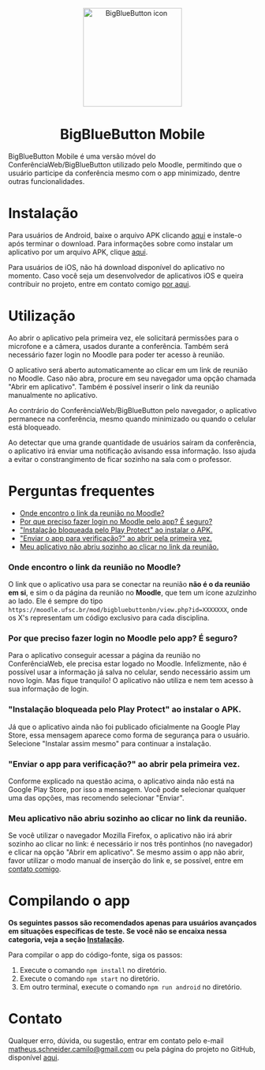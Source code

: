 <p align="center">
  <img src="https://github.com/Matheuschn/big-blue-button-mobile/blob/main/src/assets/icon.png?raw=true" alt="BigBlueButton icon" class="center" width="200" height="200" > 
</p>
<h1 align="center">
  BigBlueButton Mobile
</h1>
BigBlueButton Mobile é uma versão móvel do ConferênciaWeb/BigBlueButton utilizado pelo Moodle,
permitindo que o usuário participe da conferência mesmo com o app minimizado, dentre outras funcionalidades.

# Instalação
Para usuários de Android, baixe o arquivo APK clicando [aqui](https://github.com/Matheuschn/BigBlueButton-Mobile/releases/latest/download/BigBlueButtonMobile-v1.0.0.apk) e instale-o após terminar o download. Para informações sobre como instalar um aplicativo por um arquivo APK, clique [aqui](https://www.techtudo.com.br/dicas-e-tutoriais/2018/10/como-instalar-apk-no-android.ghtml).

Para usuários de iOS, não há download disponível do aplicativo no momento. Caso você seja um desenvolvedor de aplicativos iOS e queira contribuir no projeto,
entre em contato comigo [por aqui](#contato).

# Utilização
Ao abrir o aplicativo pela primeira vez, ele solicitará permissões para o microfone e a câmera, usados durante a conferência.
Também será necessário fazer login no Moodle para poder ter acesso à reunião.

O aplicativo será aberto automaticamente ao clicar em um link de reunião no Moodle. Caso não abra, procure em seu navegador uma opção chamada "Abrir em aplicativo".
Também é possível inserir o link da reunião manualmente no aplicativo.

Ao contrário do ConferênciaWeb/BigBlueButton pelo navegador, o aplicativo permanece na conferência, mesmo quando minimizado ou quando o celular está bloqueado.

Ao detectar que uma grande quantidade de usuários saíram da conferência, o aplicativo
irá enviar uma notificação avisando essa informação. Isso ajuda a evitar o constrangimento
de ficar sozinho na sala com o professor.

# Perguntas frequentes
- [Onde encontro o link da reunião no Moodle?](#onde-encontro-o-link-da-reunião-no-moodle)
- [Por que preciso fazer login no Moodle pelo app? É seguro?](#por-que-preciso-fazer-login-no-moodle-pelo-app-é-seguro)
- ["Instalação bloqueada pelo Play Protect" ao instalar o APK.](#instalação-bloqueada-pelo-play-protect-ao-instalar-o-apk)
- ["Enviar o app para verificação?" ao abrir pela primeira vez.](#enviar-o-app-para-verificação-ao-abrir-pela-primeira-vez)
- [Meu aplicativo não abriu sozinho ao clicar no link da reunião.](#meu-aplicativo-não-abriu-sozinho-ao-clicar-no-link-da-reunião)

### Onde encontro o link da reunião no Moodle?

O link que o aplicativo usa para se conectar na reunião **não é o da reunião em si**, e sim
o da página da reunião no **Moodle**, que tem um ícone azulzinho ao lado. Ele é sempre do tipo ``https://moodle.ufsc.br/mod/bigbluebuttonbn/view.php?id=XXXXXXX``, onde os X's representam um código exclusivo para cada disciplina.

### Por que preciso fazer login no Moodle pelo app? É seguro?

Para o aplicativo conseguir acessar a página da reunião no ConferênciaWeb, ele precisa
estar logado no Moodle. Infelizmente, não é possível usar a informação já salva no celular,
sendo necessário assim um novo login.
Mas fique tranquilo! O aplicativo não utiliza e nem tem acesso à sua informação de login.

### "Instalação bloqueada pelo Play Protect" ao instalar o APK.

Já que o aplicativo ainda não foi publicado oficialmente na Google Play Store, essa mensagem aparece como forma de segurança para o usuário.
Selecione "Instalar assim mesmo" para continuar a instalação.

### "Enviar o app para verificação?" ao abrir pela primeira vez.

Conforme explicado na questão acima, o aplicativo ainda não está na Google Play Store, por isso a mensagem. Você pode selecionar qualquer uma das opções,
mas recomendo selecionar "Enviar".

### Meu aplicativo não abriu sozinho ao clicar no link da reunião.

Se você utilizar o navegador Mozilla Firefox, o aplicativo não irá abrir sozinho ao clicar no link: é necessário ir nos três pontinhos (no navegador) e clicar na opção "Abrir em aplicativo".
Se mesmo assim o app não abrir, favor utilizar o modo manual de inserção do link e, se possível, entre em [contato comigo](#contato).

# Compilando o app
**Os seguintes passos são recomendados apenas para usuários avançados em situações específicas de teste. Se você não se encaixa nessa categoria, veja a seção [Instalação](#instalação).**

Para compilar o app do código-fonte, siga os passos:
  1. Execute o comando `npm install` no diretório.
  2. Execute o comando `npm start` no diretório.
  3. Em outro terminal, execute o comando `npm run android` no diretório.

# Contato
Qualquer erro, dúvida, ou sugestão, entrar em contato pelo e-mail [matheus.schneider.camilo@gmail.com](mailto:matheus.schneider.camilo@gmail.com) ou pela página do projeto no GitHub, disponível [aqui](https://github.com/Matheuschn/BigBlueButton-Mobile).
